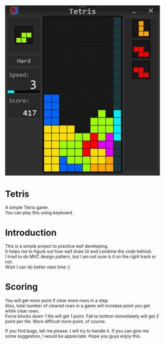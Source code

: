 ![PreviewImage](Resource/Snapshot.PNG)
# Tetris
A simple Tetris game.  
You can play this using keyboard.
# Introduction
This is a simple project to practice wpf developing.  
It helps me to figure out how wpf draw UI and combine the code behind.  
I tried to do MVC design pattern, but I am not sure is it on the right track or not.  
Wish I can do better next time :)
# Scoring
You will get more point if clear more rows in a step.  
Also, total number of cleared rows in a game will increase point you get while clear rows.  
Force blocks down  1 tile will get 1 point. Fall to bottom immediately will get 2 point per tile.
More difficult more point, of course.  
  
If you find bugs, tell me please. I will try to handle it.
If you can give me some suggestion, I would be appreciate.
Hope you guys enjoy this.
